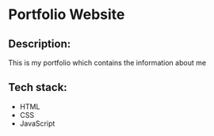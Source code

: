 # Portfolio Website


## Description:
This is my portfolio which contains the information about me



## Tech stack:
* HTML
* CSS
* JavaScript